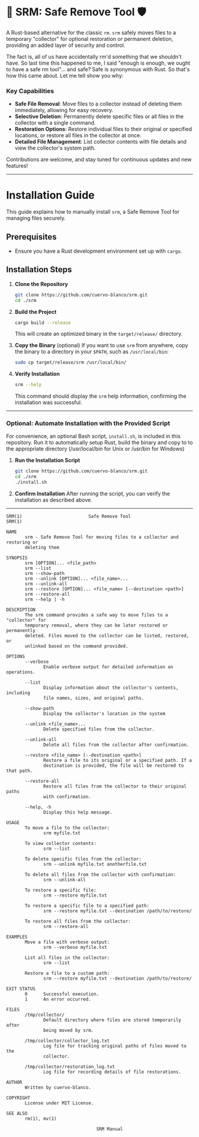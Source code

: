 # 🦀 SRM: Safe Remove Tool 🛡️

A Rust-based alternative for the classic `rm`.
`srm` safely moves files to a temporary "collector" for optional restoration
or permanent deletion, providing an added layer of security and control.

The fact is, all of us have accidentally rm'd something that we shouldn't have.
So last time this happened to me, I said "enough is enough, we ought to have
a safe rm tool"... and safe? Safe is synonymous with Rust. So that's how this
came about. Let me tell show you why:

### Key Capabilities
- **Safe File Removal**: Move files to a collector instead of deleting them
    immediately, allowing for easy recovery.
- **Selective Deletion**: Permanently delete specific files or all files in
    the collector with a single command.
- **Restoration Options**: Restore individual files to their original or
    specified locations, or restore all files in the collector at once.
- **Detailed File Management**: List collector contents with file details and
    view the collector's system path.

Contributions are welcome, and stay tuned for continuous updates
and new features!

---

# Installation Guide

This guide explains how to manually install `srm`, a Safe Remove Tool for
managing files securely.

## Prerequisites
- Ensure you have a Rust development environment set up with `cargo`.

## Installation Steps

1. **Clone the Repository**
   ```bash
   git clone https://github.com/cuervo-blanco/srm.git
   cd ./srm
   ```

2. **Build the Project**
   ```bash
   cargo build --release
   ```
   This will create an optimized binary in the `target/release/` directory.

3. **Copy the Binary** (optional)
   If you want to use `srm` from anywhere, copy the binary to a directory
   in your `$PATH`, such as `/usr/local/bin`:

   ```bash
   sudo cp target/release/srm /usr/local/bin/
   ```

4. **Verify Installation**
   ```bash
   srm --help
   ```
   This command should display the `srm` help information,
   confirming the installation was successful.

---

### Optional: Automate Installation with the Provided Script

For convenience, an optional Bash script, `install.sh`, is included in this
repository. Run it to automatically setup Rust, build the binary and copy to
to the appropriate directory (/usr/local/bin for Unix or /usr/bin for Windows)

1. **Run the Installation Script**
   ```bash
   git clone https://github.com/cuervo-blanco/srm.git
   cd ./srm
   ./install.sh
   ```

2. **Confirm Installation**
   After running the script, you can verify the installation as described above.

---

```
SRM(1)                         Safe Remove Tool                         SRM(1)

NAME
       srm - Safe Remove Tool for moving files to a collector and restoring or
       deleting them

SYNOPSIS
       srm [OPTION]... <file_path>
       srm --list
       srm --show-path
       srm --unlink [OPTION]... <file_name>...
       srm --unlink-all
       srm --restore [OPTION]... <file_name> [--destination <path>]
       srm --restore-all
       srm --help | -h

DESCRIPTION
       The srm command provides a safe way to move files to a "collector" for
       temporary removal, where they can be later restored or permanently
       deleted. Files moved to the collector can be listed, restored, or
       unlinked based on the command provided.

OPTIONS
       --verbose
              Enable verbose output for detailed information on operations.

       --list
              Display information about the collector's contents, including
              file names, sizes, and original paths.

       --show-path
              Display the collector's location in the system

       --unlink <file_name>...
              Delete specified files from the collector.

       --unlink-all
              Delete all files from the collector after confirmation.

       --restore <file_name> [--destination <path>]
              Restore a file to its original or a specified path. If a
              destination is provided, the file will be restored to that path.

       --restore-all
              Restore all files from the collector to their original paths
              with confirmation.

       --help, -h
              Display this help message.

USAGE
       To move a file to the collector:
              srm myfile.txt

       To view collector contents:
              srm --list

       To delete specific files from the collector:
              srm --unlink myfile.txt anotherfile.txt

       To delete all files from the collector with confirmation:
              srm --unlink-all

       To restore a specific file:
              srm --restore myfile.txt

       To restore a specific file to a specified path:
              srm --restore myfile.txt --destination /path/to/restore/

       To restore all files from the collector:
              srm --restore-all

EXAMPLES
       Move a file with verbose output:
              srm --verbose myfile.txt

       List all files in the collector:
              srm --list

       Restore a file to a custom path:
              srm --restore myfile.txt --destination /path/to/restore/

EXIT STATUS
       0      Successful execution.
       1      An error occurred.

FILES
       /tmp/collector/
              Default directory where files are stored temporarily after
              being moved by srm.

       /tmp/collector/collector_log.txt
              Log file for tracking original paths of files moved to the
              collector.

       /tmp/collector/restoration_log.txt
              Log file for recording details of file restorations.

AUTHOR
       Written by cuervo-blanco.

COPYRIGHT
       License under MIT License.

SEE ALSO
       rm(1), mv(1)

                                  SRM Manual
```
